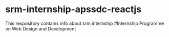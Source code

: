 # srm-internship-apssdc-reactjs
This respository contains info about srm internship
#Internship Programme on Web Design and Development
